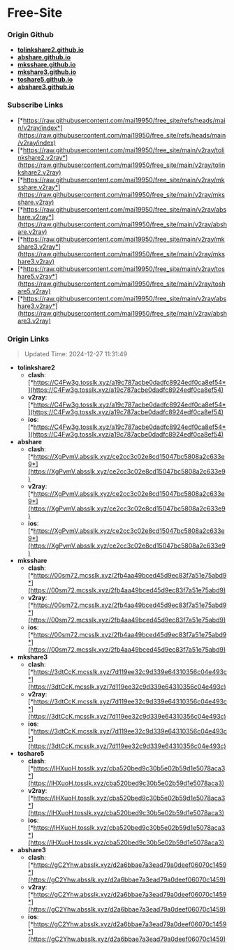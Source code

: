 # Free-Site

### Origin Github

- [**tolinkshare2.github.io**](https://github.com/tolinkshare2/tolinkshare2.github.io)
- [**abshare.github.io**](https://github.com/abshare/abshare.github.io)
- [**mksshare.github.io**](https://github.com/mksshare/mksshare.github.io)
- [**mkshare3.github.io**](https://github.com/mkshare3/mkshare3.github.io)
- [**toshare5.github.io**](https://github.com/toshare5/toshare5.github.io)
- [**abshare3.github.io**](https://github.com/abshare3/abshare3.github.io)

### Subscribe Links

- [*https://raw.githubusercontent.com/mai19950/free_site/refs/heads/main/v2ray/index*](https://raw.githubusercontent.com/mai19950/free_site/refs/heads/main/v2ray/index)
- [*https://raw.githubusercontent.com/mai19950/free_site/main/v2ray/tolinkshare2.v2ray*](https://raw.githubusercontent.com/mai19950/free_site/main/v2ray/tolinkshare2.v2ray)
- [*https://raw.githubusercontent.com/mai19950/free_site/main/v2ray/mksshare.v2ray*](https://raw.githubusercontent.com/mai19950/free_site/main/v2ray/mksshare.v2ray)
- [*https://raw.githubusercontent.com/mai19950/free_site/main/v2ray/abshare.v2ray*](https://raw.githubusercontent.com/mai19950/free_site/main/v2ray/abshare.v2ray)
- [*https://raw.githubusercontent.com/mai19950/free_site/main/v2ray/mkshare3.v2ray*](https://raw.githubusercontent.com/mai19950/free_site/main/v2ray/mkshare3.v2ray)
- [*https://raw.githubusercontent.com/mai19950/free_site/main/v2ray/toshare5.v2ray*](https://raw.githubusercontent.com/mai19950/free_site/main/v2ray/toshare5.v2ray)
- [*https://raw.githubusercontent.com/mai19950/free_site/main/v2ray/abshare3.v2ray*](https://raw.githubusercontent.com/mai19950/free_site/main/v2ray/abshare3.v2ray)

### Origin Links

> Updated Time: 2024-12-27 11:31:49

- **tolinkshare2**
  - **clash**: [*https://C4Fw3g.tosslk.xyz/a19c787acbe0dadfc8924edf0ca8ef54*](https://C4Fw3g.tosslk.xyz/a19c787acbe0dadfc8924edf0ca8ef54)
  - **v2ray**: [*https://C4Fw3g.tosslk.xyz/a19c787acbe0dadfc8924edf0ca8ef54*](https://C4Fw3g.tosslk.xyz/a19c787acbe0dadfc8924edf0ca8ef54)
  - **ios**: [*https://C4Fw3g.tosslk.xyz/a19c787acbe0dadfc8924edf0ca8ef54*](https://C4Fw3g.tosslk.xyz/a19c787acbe0dadfc8924edf0ca8ef54)
- **abshare**
  - **clash**: [*https://XgPvmV.absslk.xyz/ce2cc3c02e8cd15047bc5808a2c633e9*](https://XgPvmV.absslk.xyz/ce2cc3c02e8cd15047bc5808a2c633e9)
  - **v2ray**: [*https://XgPvmV.absslk.xyz/ce2cc3c02e8cd15047bc5808a2c633e9*](https://XgPvmV.absslk.xyz/ce2cc3c02e8cd15047bc5808a2c633e9)
  - **ios**: [*https://XgPvmV.absslk.xyz/ce2cc3c02e8cd15047bc5808a2c633e9*](https://XgPvmV.absslk.xyz/ce2cc3c02e8cd15047bc5808a2c633e9)
- **mksshare**
  - **clash**: [*https://00sm72.mcsslk.xyz/2fb4aa49bced45d9ec83f7a51e75abd9*](https://00sm72.mcsslk.xyz/2fb4aa49bced45d9ec83f7a51e75abd9)
  - **v2ray**: [*https://00sm72.mcsslk.xyz/2fb4aa49bced45d9ec83f7a51e75abd9*](https://00sm72.mcsslk.xyz/2fb4aa49bced45d9ec83f7a51e75abd9)
  - **ios**: [*https://00sm72.mcsslk.xyz/2fb4aa49bced45d9ec83f7a51e75abd9*](https://00sm72.mcsslk.xyz/2fb4aa49bced45d9ec83f7a51e75abd9)
- **mkshare3**
  - **clash**: [*https://3dtCcK.mcsslk.xyz/7d119ee32c9d339e64310356c04e493c*](https://3dtCcK.mcsslk.xyz/7d119ee32c9d339e64310356c04e493c)
  - **v2ray**: [*https://3dtCcK.mcsslk.xyz/7d119ee32c9d339e64310356c04e493c*](https://3dtCcK.mcsslk.xyz/7d119ee32c9d339e64310356c04e493c)
  - **ios**: [*https://3dtCcK.mcsslk.xyz/7d119ee32c9d339e64310356c04e493c*](https://3dtCcK.mcsslk.xyz/7d119ee32c9d339e64310356c04e493c)
- **toshare5**
  - **clash**: [*https://lHXuoH.tosslk.xyz/cba520bed9c30b5e02b59d1e5078aca3*](https://lHXuoH.tosslk.xyz/cba520bed9c30b5e02b59d1e5078aca3)
  - **v2ray**: [*https://lHXuoH.tosslk.xyz/cba520bed9c30b5e02b59d1e5078aca3*](https://lHXuoH.tosslk.xyz/cba520bed9c30b5e02b59d1e5078aca3)
  - **ios**: [*https://lHXuoH.tosslk.xyz/cba520bed9c30b5e02b59d1e5078aca3*](https://lHXuoH.tosslk.xyz/cba520bed9c30b5e02b59d1e5078aca3)
- **abshare3**
  - **clash**: [*https://gC2Yhw.absslk.xyz/d2a6bbae7a3ead79a0deef06070c1459*](https://gC2Yhw.absslk.xyz/d2a6bbae7a3ead79a0deef06070c1459)
  - **v2ray**: [*https://gC2Yhw.absslk.xyz/d2a6bbae7a3ead79a0deef06070c1459*](https://gC2Yhw.absslk.xyz/d2a6bbae7a3ead79a0deef06070c1459)
  - **ios**: [*https://gC2Yhw.absslk.xyz/d2a6bbae7a3ead79a0deef06070c1459*](https://gC2Yhw.absslk.xyz/d2a6bbae7a3ead79a0deef06070c1459)
